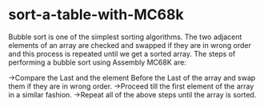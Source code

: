 # sort-a-table-with-MC68k
Bubble sort is one of the simplest sorting algorithms. The two adjacent elements of an array
are checked and swapped if they are in wrong order and this process is repeated until we get
a sorted array. The steps of performing a bubble sort using Assembly MC68K are:

->Compare the Last and the element Before the Last of the array and swap them if they are in wrong order.
->Proceed till the first  element of the array in a similar fashion.
->Repeat all of the above steps until the array is sorted.




